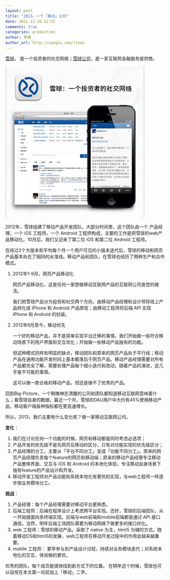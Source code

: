 ```yaml
---
layout: post
title: "2013，一个「移动」公司"
date: 2012-12-26 12:53
comments: true
categories: production
author: 李楠
author_url: http://xueqiu.com/linan
---
```

[雪球](http://xueqiu.com)， 是一个投资者的社交网络；[雪球公司](http://www.snowballfinance.com)，是一家互联网金融服务提供商。

![关于雪球](/assets/snowball-about.png "关于雪球")

2012年，雪球组建了移动产品开发团队。大部分时间里，这个团队由一个 产品经理，一个 iOS 工程师，一个 Android 工程师构成，主要的工作是把雪球的web产品移动化。10月后，我们又迎来了第二位 iOS 和第二位 Android 工程师。 

在经过2个大版本和平均每个月一个用户可见的小版本迭代后，雪球的移动和网页产品基本处在了相同的水准线。移动产品和团队，在雪球也经历了两种生产和合作模式。

1. 2012年1-9月，网页产品移动化

   网页产品移动化，这是任何一家想做移动互联网产品的互联网公司直觉的做法。
   
   我们把雪球产品分为投资和社交两个方向，由移动产品经理和设计师将线上产品转化成 iPhone 和 Android 产品原型；由移动工程师将后端 API 实现 iPhone 和 Android 的封装。
   
2. 2012年9月至今，移动优先

	一个好的移动产品，并不是简单实现平台迁移的事情。我们开始做一些符合移动场景下的用户界面和交互优化；开始做一些移动产品独有的功能。
	
	但这种模式同样有明显的缺点，移动团队和原来的网页产品处于平行线；移动产品在通用功能开发时间上基本都落后于网页产品。移动产品经理需要对所有产品都完全了解，需要处理产品每个细小迭代和改动，随着产品的演进，这几乎是不可能的事情。
	
	这可以做一款合格的移动产品，但还是做不了优秀的产品。

回到Big-Picture，一个稍微神志清醒的公司和团队都知道移动互联网意味着什么；看雪球自身的数据，最近一个月，雪球的DAU用户中大约有45%使用移动产品，移动客户端各种指标都在更高速增长。

所以，2013，我们主要有什么变化呢？做一家移动互联网公司。

**变化**：

1. 我们在讨论任何一个功能的时候，网页和移动都是同时考虑必选项；
2. 产品开发的优先级不是先网页后移动的区分，只有对功能实现的优先级区分；
3. 产品经理的分工，主要从「平台不同分工」变成「功能不同分工」。原来的网页产品经理负责每个feature的网页和移动端；原来的移动产品经理专注移动产品整体界面、交互与 iOS 和 Android 的本地化体验，专注移动自身场景下独有feature的产品设计和开发。
4. 移动开发工程师对产品功能和系统本地化有更优的实现，与web工程师一样逐步按业务模块分工。

**挑战**：

1. 产品经理：每个产品经理需要对移动平台更熟悉。
2. 后端工程师：后端在程序设计上考虑跨平台实现。还好，雪球的后端团队，从一开始就面向多终端实现。后端与web前端和mobile前端都是通过 API 接口通信。当然，明年后端工场团队需要为移动网络下做更多的接口优化。
3. web 工程师：雪球的移动产品，采取了 native 为主，html5 为辅的方式。随着移动OS和html5的发展，web工程师在移动开发过程中的作用会越来越重要。
4. mobile 工程师： 更早参与到产品设计过程，持续对业务模块迭代；对系统本地化的交互、体验做的更优。

优秀的团队，每个成员能很快找到新方式下的位置。
在明年这个时候，雪球也可以自信在本文第一句前加上「移动」二字。








